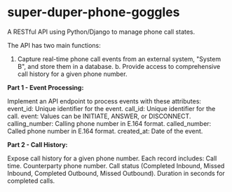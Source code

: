 # super-duper-phone-goggles
A RESTful API using Python/Django to manage phone call states.

The API has two main functions:

1. Capture real-time phone call events from an external system, "System B", and store them in a database.
b. Provide access to comprehensive call history for a given phone number.

**Part 1 - Event Processing:**

Implement an API endpoint to process events with these attributes:
event_id: Unique identifier for the event.
call_id: Unique identifier for the call.
event: Values can be INITIATE, ANSWER, or DISCONNECT.
calling_number: Calling phone number in E.164 format.
called_number: Called phone number in E.164 format.
created_at: Date of the event.

**Part 2 - Call History:**

Expose call history for a given phone number.
Each record includes:
Call time.
Counterparty phone number.
Call status (Completed Inbound, Missed Inbound, Completed Outbound, Missed Outbound).
Duration in seconds for completed calls.
